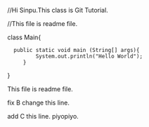 //Hi Sinpu.This class is Git Tutorial.


//This file is readme file.

class Main{

      public static void main (String[] args){
      	     System.out.println("Hello World");
	     }
}


This file is readme file.

fix B change this line.


add C this line. piyopiyo.